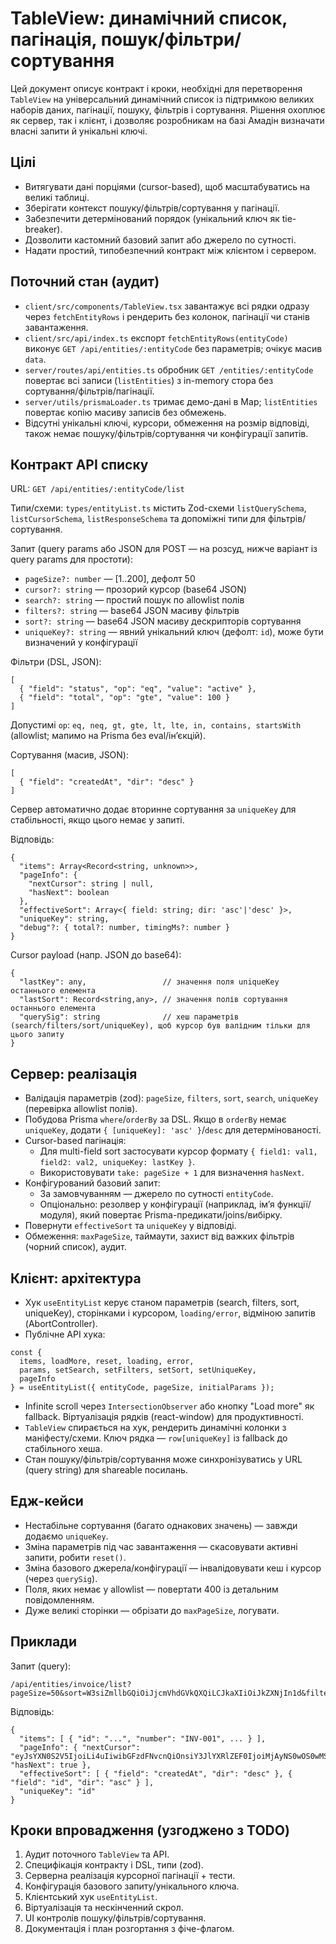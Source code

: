 # TableView: динамічний список, пагінація, пошук/фільтри/сортування

Цей документ описує контракт і кроки, необхідні для перетворення `TableView` на універсальний динамічний список із підтримкою великих наборів даних, пагінації, пошуку, фільтрів і сортування. Рішення охоплює як сервер, так і клієнт, і дозволяє розробникам на базі Амадін визначати власні запити й унікальні ключі.

## Цілі
- Витягувати дані порціями (cursor-based), щоб масштабуватись на великі таблиці.
- Зберігати контекст пошуку/фільтрів/сортування у пагінації.
- Забезпечити детермінований порядок (унікальний ключ як tie-breaker).
- Дозволити кастомний базовий запит або джерело по сутності.
- Надати простий, типобезпечний контракт між клієнтом і сервером.

## Поточний стан (аудит)
- `client/src/components/TableView.tsx` завантажує всі рядки одразу через `fetchEntityRows` і рендерить без колонок, пагінації чи станів завантаження.
- `client/src/api/index.ts` експорт `fetchEntityRows(entityCode)` виконує `GET /api/entities/:entityCode` без параметрів; очікує масив `data`.
- `server/routes/api/entities.ts` обробник `GET /entities/:entityCode` повертає всі записи (`listEntities`) з in-memory стора без сортування/фільтрів/пагінації.
- `server/utils/prismaLoader.ts` тримає демо-дані в Map; `listEntities` повертає копію масиву записів без обмежень.
- Відсутні унікальні ключі, курсори, обмеження на розмір відповіді, також немає пошуку/фільтрів/сортування чи конфігурації запитів.

## Контракт API списку

URL: `GET /api/entities/:entityCode/list`

Типи/схеми: `types/entityList.ts` містить Zod-схеми `listQuerySchema`, `listCursorSchema`, `listResponseSchema` та допоміжні типи для фільтрів/сортування.

Запит (query params або JSON для POST — на розсуд, нижче варіант із query params для простоти):

- `pageSize?: number` — [1..200], дефолт 50
- `cursor?: string` — прозорий курсор (base64 JSON)
- `search?: string` — простий пошук по allowlist полів
- `filters?: string` — base64 JSON масиву фільтрів
- `sort?: string` — base64 JSON масиву дескрипторів сортування
- `uniqueKey?: string` — явний унікальний ключ (дефолт: `id`), може бути визначений у конфігурації

Фільтри (DSL, JSON):
```
[
  { "field": "status", "op": "eq", "value": "active" },
  { "field": "total", "op": "gte", "value": 100 }
]
```
Допустимі `op`: `eq, neq, gt, gte, lt, lte, in, contains, startsWith` (allowlist; мапимо на Prisma без eval/інʼєкцій).

Сортування (масив, JSON):
```
[
  { "field": "createdAt", "dir": "desc" }
]
```
Сервер автоматично додає вторинне сортування за `uniqueKey` для стабільності, якщо цього немає у запиті.

Відповідь:
```
{
  "items": Array<Record<string, unknown>>,
  "pageInfo": {
    "nextCursor": string | null,
    "hasNext": boolean
  },
  "effectiveSort": Array<{ field: string; dir: 'asc'|'desc' }>,
  "uniqueKey": string,
  "debug"?: { total?: number, timingMs?: number }
}
```

Cursor payload (напр. JSON до base64):
```
{
  "lastKey": any,                 // значення поля uniqueKey останнього елемента
  "lastSort": Record<string,any>, // значення полів сортування останнього елемента
  "querySig": string              // хеш параметрів (search/filters/sort/uniqueKey), щоб курсор був валідним тільки для цього запиту
}
```

## Сервер: реалізація
- Валідація параметрів (zod): `pageSize`, `filters`, `sort`, `search`, `uniqueKey` (перевірка allowlist полів).
- Побудова Prisma `where`/`orderBy` за DSL. Якщо в `orderBy` немає `uniqueKey`, додати `{ [uniqueKey]: 'asc' }`/`desc` для детермінованості.
- Cursor-based пагінація:
  - Для multi-field sort застосувати курсор формату `{ field1: val1, field2: val2, uniqueKey: lastKey }`.
  - Використовувати `take: pageSize + 1` для визначення `hasNext`.
- Конфігурований базовий запит:
  - За замовчуванням — джерело по сутності `entityCode`.
  - Опціонально: резолвер у конфігурації (наприклад, імʼя функції/модуля), який повертає Prisma-предикати/joins/вибірку.
- Повернути `effectiveSort` та `uniqueKey` у відповіді.
- Обмеження: `maxPageSize`, таймаути, захист від важких фільтрів (чорний список), аудит.

## Клієнт: архітектура
- Хук `useEntityList` керує станом параметрів (search, filters, sort, uniqueKey), сторінками і курсором, `loading/error`, відміною запитів (AbortController).
- Публічне API хука:
```
const {
  items, loadMore, reset, loading, error,
  params, setSearch, setFilters, setSort, setUniqueKey,
  pageInfo
} = useEntityList({ entityCode, pageSize, initialParams });
```
- Infinite scroll через `IntersectionObserver` або кнопку "Load more" як fallback. Віртуалізація рядків (react-window) для продуктивності.
- `TableView` спирається на хук, рендерить динамічні колонки з маніфесту/схеми. Ключ рядка — `row[uniqueKey]` із fallback до стабільного хеша.
- Стан пошуку/фільтрів/сортування може синхронізуватись у URL (query string) для shareable посилань.

## Едж-кейси
- Нестабільне сортування (багато однакових значень) — завжди додаємо `uniqueKey`.
- Зміна параметрів під час завантаження — скасовувати активні запити, робити `reset()`.
- Зміна базового джерела/конфігурації — інвалідовувати кеш і курсор (через `querySig`).
- Поля, яких немає у allowlist — повертати 400 із детальним повідомленням.
- Дуже великі сторінки — обрізати до `maxPageSize`, логувати.

## Приклади

Запит (query):
```
/api/entities/invoice/list?pageSize=50&sort=W3siZmllbGQiOiJjcmVhdGVkQXQiLCJkaXIiOiJkZXNjIn1d&filters=W3siZmllbGQiOiJzdGF0dXMiLCJvcCI6ImVxIiwidmFsdWUiOiJhY3RpdmUifV0
```

Відповідь:
```
{
  "items": [ { "id": "...", "number": "INV-001", ... } ],
  "pageInfo": { "nextCursor": "eyJsYXN0S2V5IjoiLi4uIiwibGFzdFNvcnQiOnsiY3JlYXRlZEF0IjoiMjAyNS0wOS0wMSJ9LCJxdWVyeVNpZyI6Ii0tLWhhc2gtdmFsdWUtLS0ifQ==", "hasNext": true },
  "effectiveSort": [ { "field": "createdAt", "dir": "desc" }, { "field": "id", "dir": "asc" } ],
  "uniqueKey": "id"
}
```

## Кроки впровадження (узгоджено з TODO)
1. Аудит поточного `TableView` та API.
2. Специфікація контракту і DSL, типи (zod).
3. Серверна реалізація курсорної пагінації + тести.
4. Конфігурація базового запиту/унікального ключа.
5. Клієнтський хук `useEntityList`.
6. Віртуалізація та нескінченний скрол.
7. UI контролів пошуку/фільтрів/сортування.
8. Документація і план розгортання з фіче-флагом.
